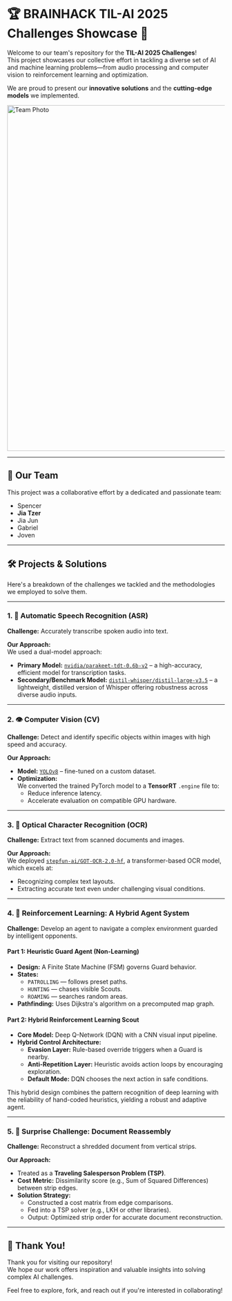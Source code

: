 # 🏆 BRAINHACK TIL-AI 2025 Challenges Showcase 🚀

Welcome to our team's repository for the **TIL-AI 2025 Challenges**!  
This project showcases our collective effort in tackling a diverse set of AI and machine learning problems—from audio processing and computer vision to reinforcement learning and optimization.

We are proud to present our **innovative solutions** and the **cutting-edge models** we implemented.  

<img src="https://github.com/user-attachments/assets/254ef6cb-afb7-47ee-8348-4450a2fbc0a3" alt="Team Photo" width="800"/>

---

## 👥 Our Team

This project was a collaborative effort by a dedicated and passionate team:

- Spencer  
- **Jia Tzer**  
- Jia Jun  
- Gabriel  
- Joven  

---

## 🛠️ Projects & Solutions

Here's a breakdown of the challenges we tackled and the methodologies we employed to solve them.

---

### 1. 🎤 Automatic Speech Recognition (ASR)

**Challenge:** Accurately transcribe spoken audio into text.

**Our Approach:**  
We used a dual-model approach:
- **Primary Model:** [`nvidia/parakeet-tdt-0.6b-v2`](https://huggingface.co/nvidia/parakeet-tdt-0.6b-v2) – a high-accuracy, efficient model for transcription tasks.
- **Secondary/Benchmark Model:** [`distil-whisper/distil-large-v3.5`](https://huggingface.co/distil-whisper/distil-large-v3.5) – a lightweight, distilled version of Whisper offering robustness across diverse audio inputs.

---

### 2. 👁️ Computer Vision (CV)

**Challenge:** Detect and identify specific objects within images with high speed and accuracy.

**Our Approach:**  
- **Model:** [`YOLOv8`](https://docs.ultralytics.com/models/yolov8/) – fine-tuned on a custom dataset.
- **Optimization:**  
  We converted the trained PyTorch model to a **TensorRT** `.engine` file to:
  - Reduce inference latency.
  - Accelerate evaluation on compatible GPU hardware.

---

### 3. 📄 Optical Character Recognition (OCR)

**Challenge:** Extract text from scanned documents and images.

**Our Approach:**  
We deployed [`stepfun-ai/GOT-OCR-2.0-hf`](https://huggingface.co/stepfun-ai/GOT-OCR-2.0-hf), a transformer-based OCR model, which excels at:
- Recognizing complex text layouts.
- Extracting accurate text even under challenging visual conditions.

---

### 4. 🤖 Reinforcement Learning: A Hybrid Agent System

**Challenge:** Develop an agent to navigate a complex environment guarded by intelligent opponents.

#### Part 1: Heuristic Guard Agent (Non-Learning)

- **Design:** A Finite State Machine (FSM) governs Guard behavior.
- **States:**
  - `PATROLLING` — follows preset paths.
  - `HUNTING` — chases visible Scouts.
  - `ROAMING` — searches random areas.
- **Pathfinding:** Uses Dijkstra's algorithm on a precomputed map graph.

#### Part 2: Hybrid Reinforcement Learning Scout

- **Core Model:** Deep Q-Network (DQN) with a CNN visual input pipeline.
- **Hybrid Control Architecture:**
  - **Evasion Layer:** Rule-based override triggers when a Guard is nearby.
  - **Anti-Repetition Layer:** Heuristic avoids action loops by encouraging exploration.
  - **Default Mode:** DQN chooses the next action in safe conditions.

This hybrid design combines the pattern recognition of deep learning with the reliability of hand-coded heuristics, yielding a robust and adaptive agent.

---

### 5. 🧩 Surprise Challenge: Document Reassembly

**Challenge:** Reconstruct a shredded document from vertical strips.

**Our Approach:**  
- Treated as a **Traveling Salesperson Problem (TSP)**.
- **Cost Metric:** Dissimilarity score (e.g., Sum of Squared Differences) between strip edges.
- **Solution Strategy:**  
  - Constructed a cost matrix from edge comparisons.
  - Fed into a TSP solver (e.g., LKH or other libraries).
  - Output: Optimized strip order for accurate document reconstruction.

---

## 🙌 Thank You!

Thank you for visiting our repository!  
We hope our work offers inspiration and valuable insights into solving complex AI challenges.

Feel free to explore, fork, and reach out if you're interested in collaborating!

